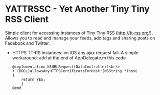 YATTRSSC - Yet Another Tiny Tiny RSS Client
===========================================

Simple client for accessing instances of Tiny Tiny RSS (http://tt-rss.org/). 
Allows you to read and manage your feeds, add tags and sharing posts on Facebook and Twitter. 

 * HTTPS TT-RS instances: on iOS any ajax request fail. 
    A simple workaround: add at the end of AppDelegate.m this code
    `````
    @implementation NSURLRequest(DataController)<br/>
    + (BOOL)allowsAnyHTTPSCertificateForHost:(NSString *)host
    {
        return YES;
        }
    @end
`````
